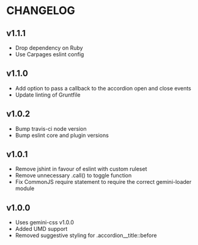 # CHANGELOG

## v1.1.1

  - Drop dependency on Ruby
  - Use Carpages eslint config

## v1.1.0

  - Add option to pass a callback to the accordion open and close events
  - Update linting of Gruntfile

## v1.0.2

  - Bump travis-ci node version
  - Bump eslint core and plugin versions

## v1.0.1

  - Remove jshint in favour of eslint with custom ruleset
  - Remove unnecessary .call() to toggle function
  - Fix CommonJS require statement to require the correct gemini-loader module

## v1.0.0

  - Uses gemini-css v1.0.0
  - Added UMD support
  - Removed suggestive styling for .accordion__title::before
